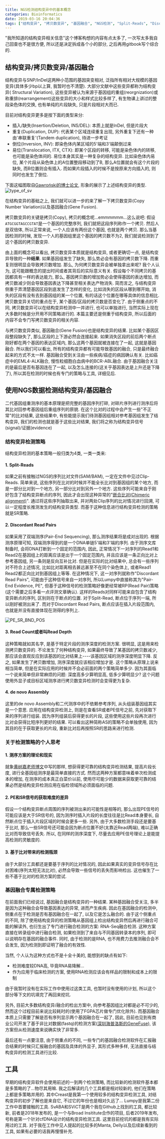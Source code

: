 ```yaml
---
title: NGS检测结构变异中的基本概念
categories: Bioinformatics
date: 2019-03-16 20:04:36
tags: ["结构变异", "拷贝数变异", "基因融合", "NGS检测", "Split-Reads", "Discordant Read Pairs", "Read Depth", "de novo Assembly"]
---
```



"我所知道的结构变异相关信息"这个博客构想的内容有点太多了, 一次写太多我自己回查也不是很方便, 所以还是决定拆成各个小的部分, 之后再用gitbook写个综合的.
<!-- 摘要部分 -->
<!-- more -->

## 结构变异/拷贝数变异/基因融合
结构变异与SNP/InDel这两种小范围的基因突变相对, 泛指所有相对大规模的基因变异(具体多少bp以上算, 我暂时也不清楚). 大部分文献中这些变异都称为结构变异( Structural Variation), 这些变异被认为来源于基因组的重组(reorgnization)或称重排(rearrangement)这些变异的大小和样式比较多样了, 有生物课上讲过的整段染色体的交换, 也有单纯的片段缺失, 只是片段相对大而已. 

目前对结构变异更多是按下面的类型来分:

- 插入/缺失(Insertion/Deletion, INS/DEL): 本质上就是InDel, 但是片段大
- 重复(Duplication, DUP): 代表某个区域连续重复出现, 另外重复下还有一种由'串联重复'(Tandem duplication), 待进一步考证
- 倒位(Inversion, INV): 即染色体内某区域的5'端和3'端颠倒过来
- 易位(Translocation, ITX, CTX): 即某个区段的转移, 可能是染色体内的转移, 也可能是染色体间的. 易位本身其实是一种复杂的结构变异. 比如染色体内易位, 某个片段从染色体上的A位置整段移动到了B, 那么A位置就会有这个片段的缺失, 而B位置则会有插入. 而如果片段插入的时候不是按原来方向插入的, 则同时也发生了倒位.

下面这幅图取自[Gawroński的博士论文](https://www.google.com/url?sa=t&rct=j&q=&esrc=s&source=web&cd=1&cad=rja&uact=8&ved=2ahUKEwjMy7vFzojhAhWwct8KHe9mCM4QFjAAegQIARAC&url=https%3A%2F%2Ftheses.lib.sfu.ca%2Ffile%2Fthesis%2F4696&usg=AOvVaw3e8XVzVestWLRfPy1qnkYE), 形象的展示了上述结构变异的类型.
![type_of_sv](https://raw.githubusercontent.com/SilenWang/Gallary/master/type_of_sv.png)

在结构变异的基础之上, 我们就可以进一步的来了解一下拷贝数变异(Copy Number Variation)以及基因融合(Gene Fusion).

拷贝数变异的关键是拷贝(Copy), 拷贝的概念呢...emmmmmm...这么说吧: 假设`ATGCGGTAGCCGTAT`是一个基因的完整序列, 我们就把这段序列称作一个拷贝. 然后人是双倍体, 所以正常来说, 一个人应该有两份这个基因, 也就是两个拷贝. 那么当基因检测的时候, 发现一个人的基因组里这个基因的拷贝数不为2, 我们就说检测到了这个基因的拷贝数变异.

由上面的概念可以看出, 拷贝数变异本质就是结构变异, 或者更确切一点, 是结构变异导致的一种**结果**. 如果基因组发生了缺失, 那么势必会有基因的拷贝数下降. 而重复则很明显会导致拷贝数增加. 那么, 为何拷贝数变异会被单独拿出来呢? 我个人认为, 这可能跟概念的提出时间或者其背后的实际意义有关. 假设每个不同拷贝的基因都具有一样的表达能力, 那么, 基因拷贝数的增加势必会使得基因的表达增加, 而拷贝数减少则会导致基因表达下降甚至相关表达产物消失. 简而言之, 与结构变异侧重于弄清楚基因区段到底发生了怎样的变化, 比如消失的区段从哪到哪开始, 消失的区段有没有去到基因组的某一个位置, 有的话这个位置在哪等具体的信息相比. 拷贝数变异关切的重点在于, 某个基因/区段的拷贝数是否变化了. 由于侧重点的不同, 拷贝数变异可以在结构变异检测中一并进行, 也可以单独进行, 当然实际上现在大多数时候是分开用不同策略进行的. 本篇主要还是侧重于结构变异, 所以后面的内容不会专门写拷贝数变异的相关内容.

与拷贝数变异类似, 基因融合(Gene Fusion)也是结构变异的结果. 比如某个基因区段整段缺失了, 那么区段的上下游必然会连接起来. 如果消失区段的前后两个断点刚好都在两个基因的表达区域内, 那么这两个基因就被连接在了一起, 这就是基因融合. 所以我们可以看出, 所有的结构变异都有可能导致基因的融合, 只是最终融合起来的方式不太一样. 基因融合受到关注由一些疾病/癌症的病因确认有关. 比如癌症中的EML4-ALK融合, 慢性粒细胞白血病中的BCR-ABL融合. 由于基因融合关注的是最后是否有基因连在了一起, 以及怎么连接的(这关乎基因表达是上升还是下降了), 所以其在检测的时候也有专门的策略与工具, 详细见后.

## 使用NGS数据检测结构变异/基因融合

二代基因组重测序的基本原理是把完整的基因序列打碎, 对碎片序列进行测序后将其比对回参考基因组后重组序列的原貌. 在这个比对的过程中会产生一些"不正常"的比对结果, 这些结果中, 有些能提示我们待测基因组相对参考基因组发生了结构变异, 我们的检测也就是基于这些比对结果, 我们将之称为结构变异信号(signal)/证据(evidence)

### 结构变异检测策略

结构变异检测的基本策略一般归类为4类, 一类一类来:

#### 1. Split-Reads

如果之前有接触过NGS的序列比对文件(SAM/BAM), 一定在文件中见过Clip-Reads. 简单来说, 这些序列在比对的时候并不能全长比对到基因组的某个地方, 而是一部分比对到一个地方, 另一部分比对到另外一个地方. 这些序列可能来自于刚好包含了结构变异断点的序列, 因此才会出现这种异常的"[嵌合比对(Chimeric alignment)](https://github.com/samtools/hts-specs/blob/master/SAMv1.pdf)". 通过将这些序列抽取出来, 并对两处Clip序列的比对情况进行回溯, 可以一定程度长推测发生的结构变异类型. 而基于这种信息进行结构变异检测的策略就是SR策略.

#### 2. Discordant Read Pairs

如果采用了双端测序(Pair-End Sequencing), 那么测序结果将是成对出现的. 根据测序原理可知, 双端测序得到的是一个DNA单链5'端和3'端的序列. 由于测序文库制备时, 会将DNA打断到一个固定的范围内, 因此, 正常情况下一对序列的Read1和Read2在基因组上的距离应该是出于一个固定范围内, 并且应该是一条正向比对上参考基因组, 另一条则是反向互补比对. 但是在实际的比对结果中, 总会有一些序列对不符合上述情况, 比如比对距离相去甚远甚至不在同个染色体上, 或者Read1 Read2都正向比对到基因组上等等. 在这种情况下, 这一对序列就称作"Discordant Read Pairs", 可能由于这种信号来自一对序列, 所以Lumpy中直接称其为"Pair-End Evidence, PE", 但基于这种信号的检测策略好像更经常被RP(Read Pair)策略(这个需要之后多看一点评测文章确认). 这样的Reads对同样可能来自包含了结构变异断点的序列, 区别则在于断点的位置. 对于Split-Read, 断点位于序列一端, 所以刚好被测出来了. 而对于Discordant Read Pairs, 断点应该在插入片段范围内, 也就是并没有直接体现在测得的序列上.

![PE_SR_BND_POS](https://raw.githubusercontent.com/SilenWang/Gallary/master/PE_SR_BND_POS.jpg)

#### 3. Read Count或者叫Read Depth

这种策略就如其名字, 是基于特定片段的测序深度的检测方案. 很明显, 这是用来检测拷贝数变异的. 不论发生了何种结构变异, 如果最终导致了某基因的拷贝数减少, 那应该会直观反应到该基因的比对结果上----该基因区域的测序深度明显下降. 反之, 如果发生了拷贝数增加, 测序深度就应该相应增加才是. 这个策略从原理上说来相当简单, 但是在实际应用的时候并不会必前面的两个策略简单多少. 因为其面临一个说来简单但非常麻烦的问题: 深度高多少算明显高, 低多少算明显少? 这个问题使用外显子或目标区域测序进行拷贝数变异检测时会变得更为复杂.

#### 4. de novo Assembly

这里的de novo Assembly和二代测序中的不依赖参考序列, 从头组装基因组其实是一个意思. 应用在结构变异检测上, 则是在查看SR或者PE信号之前, 先对获取下来的序列进行组装. 因为序列组装后获得更长的片段, 这些使用这些片段再次进行比对会获得比短序列更好的结果. 可以看出这种简称AS的策略不会单独使用, 因为其目的在于获取更长的片段, 重新比对后再按照SR的思路来进行检测.

### 关于检测策略的个人思考

#### 1. 测序方案的理论和现实

就象[黄树嘉老师博文](http://www.huangshujia.me/2018/07/22/2018-07-22-Introduction-the-detection-of-structure-variants.html)中写的那样, 想获得更可靠的结构变异检测结果, 提高片段长度, 进行全基因组测序是最简单直接的方式. 然而这两种方案都意味着单次检测成本的增加, 在测序的成本真正白菜价以前, 使用尽可能少的数据来获取更可靠的结果必然是结构变异检测应用在临检领域所必须面临的问题.

#### 2. PE和SR信号的获取难度的差异

假设一个结构变异断点周围的序列被测出来的可能性是相等的, 那么出现PE信号的可能应该是大于SR信号的, 因为测序时插入片段的长度往往是比Read本身要长, 自然断点位于插入片段区域的时候会更多一些. 另外, 由于大多数检测手段还是要基于比对, 那么一些SR信号还可能会因为断点位置不好(太靠近Read两端), 难以正确比对而导致信号丢失. 所以, 在同样的测序深度下, 尽量去应用PE信号理论上是能提高检测的灵敏度的.

#### 3. 基于比对带来的检测瓶颈

由于大部分工具都还是要基于序列的比对情况的, 因此如果真实的变异信号存在比对困难(序列太短无法比对), 必然会导致一些信号的丢失而影响检出. 这也催生了一些不基于比对的检测方案的尝试. 


### 基因融合专属检测策略

在前面我们已经说过, 基因融合是结构变异的一种结果. 某种基因融合受关注, 多半是因为这种融合会导致基因表达的异常, 进而产生疾病. 因此在基因融合的检测中, 侧重点在于检测是否有基因融合在一起了, 以及它是怎么融合的. 由于这个侧重点的不同, 除了使用结构变异的检测策略从基因组上检出结构变异然后再进行融合可能的解读外, 也衍生出了专门进行融合检测的方案: RNA-Seq融合检测. 这种方案直接在转录组中进行融合检测, 如果检测到了来自与不同基因转录本的序列, 即可以说明存在基因的融合事件. 同时, 由于检测的是RNA, 也不用费力去推测融合会不会发生, 因为检测到即证明了融合的有效性.

当然, 个人认为这种方式也不是十全十美的, 能想到的缺点有如下:

- 检测难度较DNA高, 毕竟RNA易降解...
- 作为应用于临床检测的方案, 使用RNA检测应该会有样品的限制和成本上的限制

由于我暂时没有在实际工作中使用过这类工具, 也暂时没有使用的计划, 所以这个部分等下文的坑填完了再回来挖坑.

另外, 目前大多数结构变异/融合的检出方案中, 向参考基因组比对都是必不可少的, 然而这个过程目前来说比较耗时的(使用了FGPA芯片做专门优化除外). 而基因融合本质上只需要了解是否有序列显示两个基因融合在一起了, 因此, 目前也见到有商业公司开发了基于非比对数据(fastq)的检测方案([深圳海普洛斯的GeneFuse]()), 该方案但从检测速度来说确实快了非常多.

最后还有一点要注意, 由于侧重点的不同, 一些专门的基因融合检测软件在汇报融合结果的时候只汇报融合的基因及具体的外显子, 其形式多种多样, 无法直接与结构变异的检测工具进行比较.


## 工具

早期的结构变异软件会使用前述的一到两个检测策略, 而比较新的检测软件基本都是多策略的了...物尽其用嘛. 我之后解读的几个工具都是相对较新的, 他们在策略上都是多策略并用的. 其中Creast是我第一个使用较多的结构变异检测工具, 对结构变异的初步了解也是来自它, 不过它的年份也是相对久远了... Lumpy是我第二份工作中首要接触的工具. SvABA和SViCT是两个我在Github上找到的工具, 都比较新, 前者是2018年发布的, 是一个与Broad Insititute合作的项目, 后者2019年发布, 号称是第一个针对cfDNA设计的结构变异检测工具. 这里目前挖坑的都是我有实际用过的工具. 对于我在工作中见人提起的比较多的Manta, Delly以及后续新看到的工具, 如果有必要的话我再慢慢补充.
